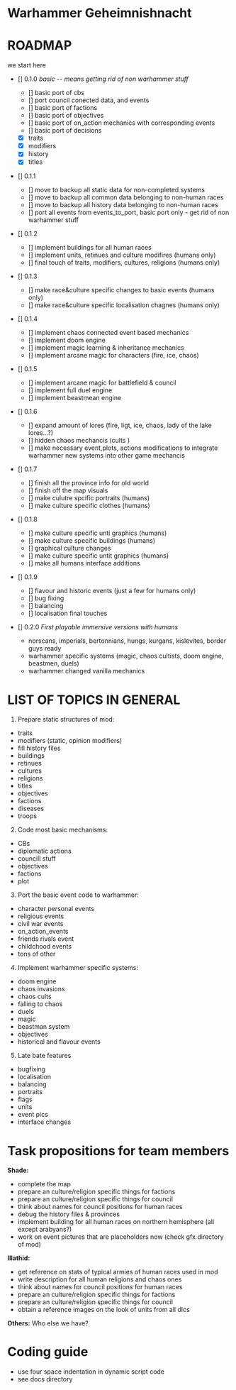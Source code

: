 Warhammer Geheimnishnacht
===============


# ROADMAP

we start here



* [] 0.1.0 *basic -- means getting rid of non warhammer stuff*
  - [] basic port of cbs 
  - [] port council conected data, and events
  - [] basic port of factions
  - [] basic port of objectives
  - [] basic port of on_action mechanics with corresponding events
  - [] basic port of decisions
  - [x] traits
  - [x] modifiers
  - [x] history
  - [x] titles

* [] 0.1.1 
  - [] move to backup all static data for non-completed systems 
  - [] move to backup all common data belonging to non-human races
  - [] move to backup all history data belonging to non-human races
  - [] port all events from events_to_port, basic port only - get rid of non warhammer stuff


* [] 0.1.2 
  - [] implement buildings for all human races 
  - [] implement units, retinues and culture modifires (humans only)
  - [] final touch of traits, modifiers, cultures, religions (humans only)


* [] 0.1.3
  - [] make race&culture specific changes to basic events (humans only)
  - [] make race&culture specific localisation chagnes (humans only)

* [] 0.1.4
  - [] implement chaos connected event based mechanics
  - [] implement doom engine
  - [] implement magic learning & inheritance mechanics
  - [] implement arcane magic for characters (fire, ice, chaos)

* [] 0.1.5
  - [] implement arcane magic for battlefield & council
  - [] implement full duel engine
  - [] implement beastmean engine

* [] 0.1.6
  - [] expand amount of lores (fire, ligt, ice, chaos, lady of the lake lores...?)
  - [] hidden chaos mechancis (cults )
  - [] make necessary event,plots, actions modifications to integrate warhammer new systems into other game mechancis

* [] 0.1.7
  - [] finish all the province info for old world
  - [] finish off the map visuals
  - [] make culutre spcific portraits (humans)
  - [] make culture specific clothes (humans)

* [] 0.1.8
  - [] make culture specific unti graphics (humans)
  - [] make culture specific buildings (humans)
  - [] graphical culture changes
  - [] make culture specific untit graphics (humans)
  - [] make all humans interface additions

* [] 0.1.9 
  - [] flavour and historic events (just a few for humans only)
  - [] bug fixing
  - [] balancing
  - [] localisation final touches

* [] 0.2.0 *First playable immersive versions with humans*
  - norscans, imperials, bertonnians, hungs, kurgans, kislevites, border guys ready 
  - warhammer specific systems (magic, chaos cultists, doom engine, beastmen, duels)
  - warhammer changed vanilla mechanics




# LIST OF TOPICS IN GENERAL
1. Prepare static structures of mod:
  - traits
  - modifiers (static, opinion modifiers)
  - fill history files
  - buildings
  - retinues
  - cultures
  - religions
  - titles
  - objectives
  - factions
  - diseases
  - troops

2. Code most basic mechanisms:
  - CBs
  - diplomatic actions
  - councill stuff
  - objectives
  - factions
  - plot

3. Port the basic event code to warhammer:
  - character personal events			
  - religious events				
  - civil war events				
  - on_action_events				  
  - friends rivals event			
  - childchood events
  - tons of other

4. Implement warhammer specific systems:
  - doom engine
  - chaos invasions
  - chaos cults
  - falling to chaos 
  - duels
  - magic
  - beastman system
  - objectives
  - historical and flavour events

5. Late bate features
  - bugfixing 
  - localisation
  - balancing
  - portraits
  - flags
  - units
  - event pics
  - interface changes



# Task propositions for team members

**Shade:**
- complete the map
- prepare an culture/religion specific things for factions
- prepare an culture/religion specific things for council 
- think about names for council positions for human races
- debug the history files & provinces
- implement building for all human races on northern hemisphere (all except arabyans?)
- work on event pictures that are placeholders now (check gfx directory of mod)

**Illathid:**
- get reference on stats of typical armies of human races used in mod
- write description for all human religions and chaos ones
- think about names for council positions for human races
- prepare an culture/religion specific things for factions
- prepare an culture/religion specific things for council 
- obtain a reference images on the look of units from all dlcs

**Others:**
Who else we have?

# Coding guide
- use four space indentation in dynamic script code
- see docs directory 

